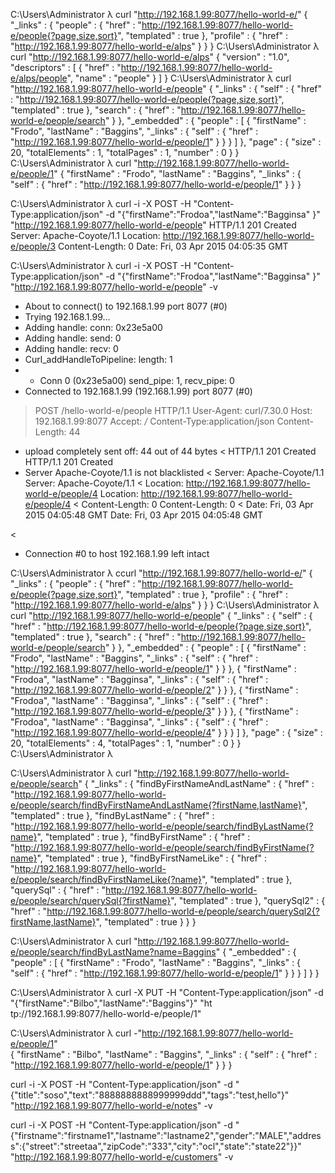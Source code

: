 
C:\Users\Administrator
λ curl "http://192.168.1.99:8077/hello-world-e/"
{
  "_links" : {
    "people" : {
      "href" : "http://192.168.1.99:8077/hello-world-e/people{?page,size,sort}",
      "templated" : true
    },
    "profile" : {
      "href" : "http://192.168.1.99:8077/hello-world-e/alps"
    }
  }
}
C:\Users\Administrator
λ curl "http://192.168.1.99:8077/hello-world-e/alps"
{
  "version" : "1.0",
  "descriptors" : [ {
    "href" : "http://192.168.1.99:8077/hello-world-e/alps/people",
    "name" : "people"
  } ]
}
C:\Users\Administrator
λ curl "http://192.168.1.99:8077/hello-world-e/people"
{
  "_links" : {
    "self" : {
      "href" : "http://192.168.1.99:8077/hello-world-e/people{?page,size,sort}",
      "templated" : true
    },
    "search" : {
      "href" : "http://192.168.1.99:8077/hello-world-e/people/search"
    }
  },
  "_embedded" : {
    "people" : [ {
      "firstName" : "Frodo",
      "lastName" : "Baggins",
      "_links" : {
        "self" : {
          "href" : "http://192.168.1.99:8077/hello-world-e/people/1"
        }
      }
    } ]
  },
  "page" : {
    "size" : 20,
    "totalElements" : 1,
    "totalPages" : 1,
    "number" : 0
  }
}
C:\Users\Administrator
λ curl "http://192.168.1.99:8077/hello-world-e/people/1"
{
  "firstName" : "Frodo",
  "lastName" : "Baggins",
  "_links" : {
    "self" : {
      "href" : "http://192.168.1.99:8077/hello-world-e/people/1"
    }
  }
}

C:\Users\Administrator
λ curl -i -X POST -H "Content-Type:application/json" -d "{\"firstName\":\"Frodoa\",\"lastName\":\"Bagginsa\"
}" "http://192.168.1.99:8077/hello-world-e/people"
HTTP/1.1 201 Created
Server: Apache-Coyote/1.1
Location: http://192.168.1.99:8077/hello-world-e/people/3
Content-Length: 0
Date: Fri, 03 Apr 2015 04:05:35 GMT


C:\Users\Administrator
λ curl -i -X POST -H "Content-Type:application/json" -d "{\"firstName\":\"Frodoa\",\"lastName\":\"Bagginsa\"
}" "http://192.168.1.99:8077/hello-world-e/people" -v
* About to connect() to 192.168.1.99 port 8077 (#0)
*   Trying 192.168.1.99...
* Adding handle: conn: 0x23e5a00
* Adding handle: send: 0
* Adding handle: recv: 0
* Curl_addHandleToPipeline: length: 1
* - Conn 0 (0x23e5a00) send_pipe: 1, recv_pipe: 0
* Connected to 192.168.1.99 (192.168.1.99) port 8077 (#0)
> POST /hello-world-e/people HTTP/1.1
> User-Agent: curl/7.30.0
> Host: 192.168.1.99:8077
> Accept: */*
> Content-Type:application/json
> Content-Length: 44
>
* upload completely sent off: 44 out of 44 bytes
< HTTP/1.1 201 Created
HTTP/1.1 201 Created
* Server Apache-Coyote/1.1 is not blacklisted
< Server: Apache-Coyote/1.1
Server: Apache-Coyote/1.1
< Location: http://192.168.1.99:8077/hello-world-e/people/4
Location: http://192.168.1.99:8077/hello-world-e/people/4
< Content-Length: 0
Content-Length: 0
< Date: Fri, 03 Apr 2015 04:05:48 GMT
Date: Fri, 03 Apr 2015 04:05:48 GMT

<
* Connection #0 to host 192.168.1.99 left intact

C:\Users\Administrator
λ ccurl "http://192.168.1.99:8077/hello-world-e/"
{
  "_links" : {
    "people" : {
      "href" : "http://192.168.1.99:8077/hello-world-e/people{?page,size,sort}",
      "templated" : true
    },
    "profile" : {
      "href" : "http://192.168.1.99:8077/hello-world-e/alps"
    }
  }
}
C:\Users\Administrator
λ curl "http://192.168.1.99:8077/hello-world-e/people"
{
  "_links" : {
    "self" : {
      "href" : "http://192.168.1.99:8077/hello-world-e/people{?page,size,sort}",
      "templated" : true
    },
    "search" : {
      "href" : "http://192.168.1.99:8077/hello-world-e/people/search"
    }
  },
  "_embedded" : {
    "people" : [ {
      "firstName" : "Frodo",
      "lastName" : "Baggins",
      "_links" : {
        "self" : {
          "href" : "http://192.168.1.99:8077/hello-world-e/people/1"
        }
      }
    }, {
      "firstName" : "Frodoa",
      "lastName" : "Bagginsa",
      "_links" : {
        "self" : {
          "href" : "http://192.168.1.99:8077/hello-world-e/people/2"
        }
      }
    }, {
      "firstName" : "Frodoa",
      "lastName" : "Bagginsa",
      "_links" : {
        "self" : {
          "href" : "http://192.168.1.99:8077/hello-world-e/people/3"
        }
      }
    }, {
      "firstName" : "Frodoa",
      "lastName" : "Bagginsa",
      "_links" : {
        "self" : {
          "href" : "http://192.168.1.99:8077/hello-world-e/people/4"
        }
      }
    } ]
  },
  "page" : {
    "size" : 20,
    "totalElements" : 4,
    "totalPages" : 1,
    "number" : 0
  }
}
C:\Users\Administrator
λ

C:\Users\Administrator
λ curl "http://192.168.1.99:8077/hello-world-e/people/search"
{
  "_links" : {
    "findByFirstNameAndLastName" : {
      "href" : "http://192.168.1.99:8077/hello-world-e/people/search/findByFirstNameAndLastName{?firstName,lastName}",
      "templated" : true
    },
    "findByLastName" : {
      "href" : "http://192.168.1.99:8077/hello-world-e/people/search/findByLastName{?name}",
      "templated" : true
    },
    "findByFirstName" : {
      "href" : "http://192.168.1.99:8077/hello-world-e/people/search/findByFirstName{?name}",
      "templated" : true
    },
    "findByFirstNameLike" : {
      "href" : "http://192.168.1.99:8077/hello-world-e/people/search/findByFirstNameLike{?name}",
      "templated" : true
    },
    "querySql" : {
      "href" : "http://192.168.1.99:8077/hello-world-e/people/search/querySql{?firstName}",
      "templated" : true
    },
    "querySql2" : {
      "href" : "http://192.168.1.99:8077/hello-world-e/people/search/querySql2{?firstName,lastName}",
      "templated" : true
    }
  }
}

C:\Users\Administrator
λ curl "http://192.168.1.99:8077/hello-world-e/people/search/findByLastName?name=Baggins"
{
  "_embedded" : {
    "people" : [ {
      "firstName" : "Frodo",
      "lastName" : "Baggins",
      "_links" : {
        "self" : {
          "href" : "http://192.168.1.99:8077/hello-world-e/people/1"
        }
      }
    } ]
  }
}

C:\Users\Administrator
λ curl -X PUT -H "Content-Type:application/json" -d "{\"firstName\":\"Bilbo\",\"lastName\":\"Baggins\"}" "ht
tp://192.168.1.99:8077/hello-world-e/people/1"

C:\Users\Administrator
λ curl -"http://192.168.1.99:8077/hello-world-e/people/1"  \
{
  "firstName" : "Bilbo",
  "lastName" : "Baggins",
  "_links" : {
    "self" : {
      "href" : "http://192.168.1.99:8077/hello-world-e/people/1"
    }
  }
}


curl -i -X POST -H "Content-Type:application/json" -d "{\"title\":\"soso\",\"text\":\"8888888888999999ddd\",\"tags\":\"test,hello\"}" "http://192.168.1.99:8077/hello-world-e/notes" -v

curl -i -X POST -H "Content-Type:application/json" -d "{\"firstname\":\"firstname1\",\"lastname\":\"lastname2\",\"gender\":\"MALE\",\"address\":{\"street\":\"streetaa\",\"zipCode\":\"333\",\"city\":\"ocl\",\"state\":\"state22\"}}" "http://192.168.1.99:8077/hello-world-e/customers" -v



